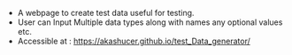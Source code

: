 - A webpage to create test data useful for testing.
- User can Input Multiple data types along with names any optional values etc.
- Accessible at : https://akashucer.github.io/test_Data_generator/
